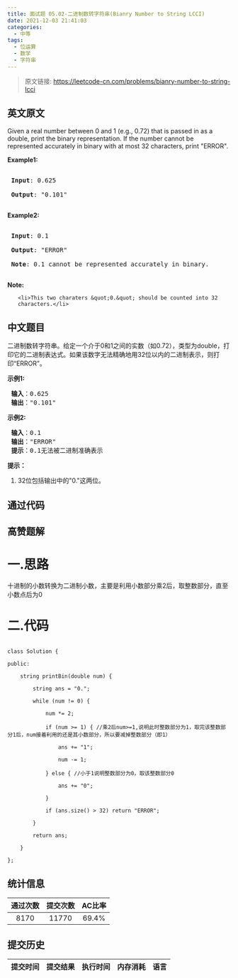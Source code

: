 ```yaml
---
title: 面试题 05.02-二进制数转字符串(Bianry Number to String LCCI)
date: 2021-12-03 21:41:03
categories:
  - 中等
tags:
  - 位运算
  - 数学
  - 字符串
---
```


> 原文链接: https://leetcode-cn.com/problems/bianry-number-to-string-lcci


## 英文原文
<div><p>Given a real number between 0 and 1 (e.g., 0.72) that is passed in as a double, print the binary representation. If the number cannot be represented accurately in binary with at most 32 characters, print &quot;ERROR&quot;.</p>

<p><strong>Example1:</strong></p>

<pre>
<strong> Input</strong>: 0.625
<strong> Output</strong>: &quot;0.101&quot;
</pre>

<p><strong>Example2:</strong></p>

<pre>
<strong> Input</strong>: 0.1
<strong> Output</strong>: &quot;ERROR&quot;
<strong> Note</strong>: 0.1 cannot be represented accurately in binary.
</pre>

<p><strong>Note: </strong></p>

<ol>
	<li>This two charaters &quot;0.&quot; should be counted into 32 characters.</li>
</ol>
</div>

## 中文题目
<div><p>二进制数转字符串。给定一个介于0和1之间的实数（如0.72），类型为double，打印它的二进制表达式。如果该数字无法精确地用32位以内的二进制表示，则打印“ERROR”。</p>

<p><strong>示例1:</strong></p>

<pre>
<strong> 输入</strong>：0.625
<strong> 输出</strong>："0.101"
</pre>

<p><strong>示例2:</strong></p>

<pre>
<strong> 输入</strong>：0.1
<strong> 输出</strong>："ERROR"
<strong> 提示</strong>：0.1无法被二进制准确表示
</pre>

<p><strong>提示：</strong></p>

<ol>
	<li>32位包括输出中的"0."这两位。</li>
</ol>
</div>

## 通过代码
<RecoDemo>
</RecoDemo>


## 高赞题解
# 一.思路
十进制的小数转换为二进制小数，主要是利用小数部分乘2后，取整数部分，直至小数点后为0
# 二.代码
```
class Solution {
public:
    string printBin(double num) {
        string ans = "0.";
        while (num != 0) {
            num *= 2;
            if (num >= 1) { //乘2后num>=1,说明此时整数部分为1，取完该整数部分1后，num接着利用的还是其小数部分，所以要减掉整数部分（即1）
                ans += "1";
                num -= 1;
            } else { //小于1说明整数部分为0，取该整数部分0
                ans += "0";
            }
            if (ans.size() > 32) return "ERROR";
        }
        return ans;
    }
};
```



## 统计信息
| 通过次数 | 提交次数 | AC比率 |
| :------: | :------: | :------: |
|    8170    |    11770    |   69.4%   |

## 提交历史
| 提交时间 | 提交结果 | 执行时间 |  内存消耗  | 语言 |
| :------: | :------: | :------: | :--------: | :--------: |
